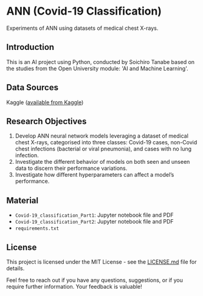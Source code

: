 # ANN (Covid-19 Classification)
Experiments of ANN using datasets of medical chest X-rays.

## Introduction
This is an AI project using Python, conducted by Soichiro Tanabe based on the studies from the Open University module: 'AI and Machine Learning'.

## Data Sources
Kaggle ([available from Kaggle](https://doi.org/10.34740/kaggle/dsv/3122958))

## Research Objectives

1. Develop ANN neural network models leveraging a dataset of medical chest X-rays, categorised into three classes: Covid-19 cases, non-Covid chest infections (bacterial or viral pneumonia), and cases with no lung infection.
2. Investigate the different behavior of models on both seen and unseen data to discern their performance variations.
3. Investigate how different hyperparameters can affect a model’s performance.

## Material 

- `Covid-19_classification_Part1`: Jupyter notebook file and PDF
- `Covid-19_classification_Part2`: Jupyter notebook file and PDF
- `requirements.txt`

## License

This project is licensed under the MIT License - see the [LICENSE.md](LICENSE.md) file for details.

Feel free to reach out if you have any questions, suggestions, or if you require further information. Your feedback is valuable!

